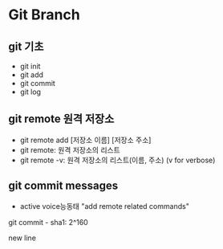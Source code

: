 # Git Branch

## git 기초
- git init
- git add
- git commit
- git log

## git remote 원격 저장소
- git remote add [저장소 이름] [저장소 주소]
- git remote: 원격 저장소의 리스트
- git remote -v: 원격 저장소의 리스트(이름, 주소) (v for verbose)


## git commit messages
- active voice능동태 "add remote related commands"

git commit - sha1: 2^160

new line
